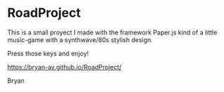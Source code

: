 # RoadProject

This is a small proyect I made with the framework Paper.js kind of a little music-game with a synthwave/80s stylish design.

Press those keys and enjoy!

https://bryan-av.github.io/RoadProject/

Bryan

